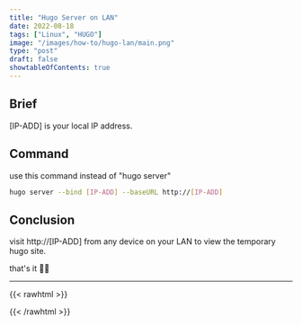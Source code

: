 ```yaml
---
title: "Hugo Server on LAN"
date: 2022-08-18
tags: ["Linux", "HUGO"]
image: "/images/how-to/hugo-lan/main.png"
type: "post"
draft: false
showtableOfContents: true
---
```


## Brief

[IP-ADD] is your local IP address.

## Command

use this command instead of "hugo server" 

```bash
hugo server --bind [IP-ADD] --baseURL http://[IP-ADD]
```

## Conclusion

visit http://[IP-ADD] from any device on your LAN to view the temporary hugo site.

that's it ✌🏽

-------------------------------------------------------------
{{< rawhtml >}} 
<script src="https://utteranc.es/client.js"
        repo="mansoorbarri/website"
        issue-term="title"
        theme="dark-blue"
        crossorigin="anonymous"
        async>
</script>
{{< /rawhtml >}}